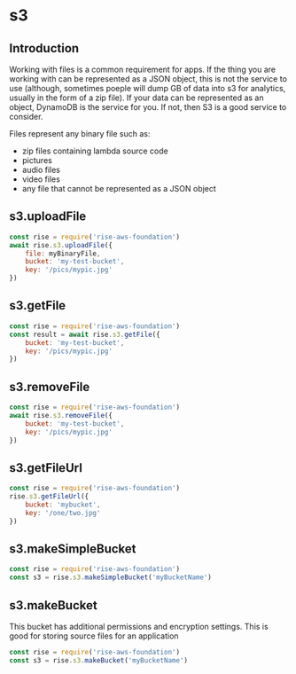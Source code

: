 # s3

## Introduction

Working with files is a common requirement for apps. If the thing you are working with
can be represented as a JSON object, this is not the service to use (although, sometimes poeple will dump GB of data
into s3 for analytics, usually in the form of a zip file). If your data can be represented as
an object, DynamoDB is the service for you. If not, then S3 is a good service to consider.

Files represent any binary file
such as:

-   zip files containing lambda source code
-   pictures
-   audio files
-   video files
-   any file that cannot be represented as a JSON object

## s3.uploadFile

```js
const rise = require('rise-aws-foundation')
await rise.s3.uploadFile({
    file: myBinaryFile,
    bucket: 'my-test-bucket',
    key: '/pics/mypic.jpg'
})
```

## s3.getFile

```js
const rise = require('rise-aws-foundation')
const result = await rise.s3.getFile({
    bucket: 'my-test-bucket',
    key: '/pics/mypic.jpg'
})
```

## s3.removeFile

```js
const rise = require('rise-aws-foundation')
await rise.s3.removeFile({
    bucket: 'my-test-bucket',
    key: '/pics/mypic.jpg'
})
```

## s3.getFileUrl

```js
const rise = require('rise-aws-foundation')
rise.s3.getFileUrl({
    bucket: 'mybucket',
    key: '/one/two.jpg'
})
```

## s3.makeSimpleBucket

```js
const rise = require('rise-aws-foundation')
const s3 = rise.s3.makeSimpleBucket('myBucketName')
```

## s3.makeBucket

This bucket has additional permissions and encryption settings. This is good
for storing source files for an application

```js
const rise = require('rise-aws-foundation')
const s3 = rise.s3.makeBucket('myBucketName')
```
